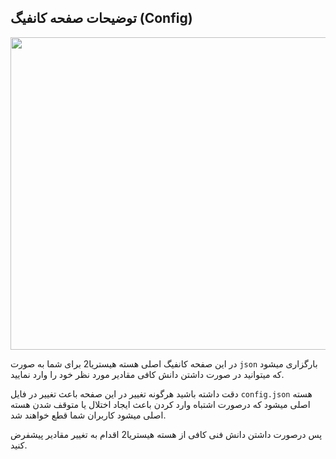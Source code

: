 ## توضیحات صفحه کانفیگ (Config)

<p align="center">
 <img src="https://github.com/user-attachments/assets/27a2ffbe-90cb-4081-b409-19cfc18b3edc" width="700" height="500">
</p>

در این صفحه کانفیگ اصلی هسته هیستریا2 برای شما به صورت `json` بارگزاری میشود که میتوانید در صورت داشتن دانش کافی مقادیر مورد نظر خود را وارد نمایید.

دقت داشته باشید هرگونه تغییر در این صفحه باعث تغییر در فایل `config.json` هسته اصلی میشود که درصورت اشتباه وارد کردن باعث ایجاد اختلال یا متوقف شدن هسته اصلی میشود کاربران شما قطع خواهند شد.

پس درصورت داشتن دانش فنی کافی از هسته هیستریا2 اقدام به تغییر مقادیر پیشفرض کنید.